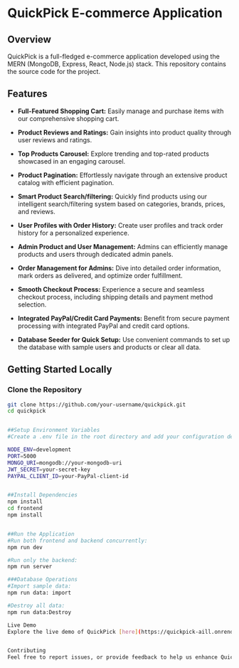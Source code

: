 # QuickPick E-commerce Application

## Overview

QuickPick is a full-fledged e-commerce application developed using the MERN (MongoDB, Express, React, Node.js) stack. This repository contains the source code for the project.

## Features

- **Full-Featured Shopping Cart:** Easily manage and purchase items with our comprehensive shopping cart.

- **Product Reviews and Ratings:** Gain insights into product quality through user reviews and ratings.

- **Top Products Carousel:** Explore trending and top-rated products showcased in an engaging carousel.

- **Product Pagination:** Effortlessly navigate through an extensive product catalog with efficient pagination.

- **Smart Product Search/filtering:** Quickly find products using our intelligent search/filtering system based on categories, brands, prices, and reviews.

- **User Profiles with Order History:** Create user profiles and track order history for a personalized experience.

- **Admin Product and User Management:** Admins can efficiently manage products and users through dedicated admin panels.

- **Order Management for Admins:** Dive into detailed order information, mark orders as delivered, and optimize order fulfillment.

- **Smooth Checkout Process:** Experience a secure and seamless checkout process, including shipping details and payment method selection.

- **Integrated PayPal/Credit Card Payments:** Benefit from secure payment processing with integrated PayPal and credit card options.

- **Database Seeder for Quick Setup:** Use convenient commands to set up the database with sample users and products or clear all data.

## Getting Started Locally

### Clone the Repository

```bash
git clone https://github.com/your-username/quickpick.git
cd quickpick


##Setup Environment Variables
#Create a .env file in the root directory and add your configuration details:

NODE_ENV=development
PORT=5000
MONGO_URI=mongodb://your-mongodb-uri
JWT_SECRET=your-secret-key
PAYPAL_CLIENT_ID=your-PayPal-client-id


##Install Dependencies
npm install
cd frontend
npm install


##Run the Application
#Run both frontend and backend concurrently:
npm run dev

#Run only the backend:
npm run server

###Database Operations
#Import sample data:
npm run data: import

#Destroy all data:
npm run data:Destroy

Live Demo
Explore the live demo of QuickPick [here](https://quickpick-aill.onrender.com/).


Contributing
Feel free to report issues, or provide feedback to help us enhance QuickPick.





